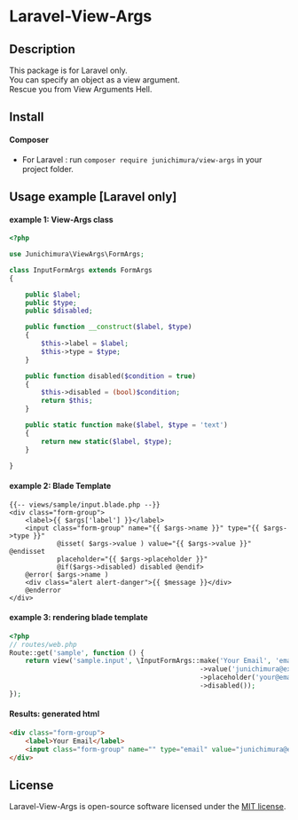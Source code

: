 # Laravel-View-Args

## Description

This package is for Laravel only.<br>
You can specify an object as a view argument.<br>
Rescue you from View Arguments Hell.

## Install

#### Composer
* For Laravel : run `composer require junichimura/view-args` in your project folder.

## Usage example [Laravel only]

#### example 1: View-Args class
```php
<?php

use Junichimura\ViewArgs\FormArgs;

class InputFormArgs extends FormArgs
{

    public $label;
    public $type;
    public $disabled;

    public function __construct($label, $type)
    {
        $this->label = $label;
        $this->type = $type;
    }

    public function disabled($condition = true)
    {
        $this->disabled = (bool)$condition;
        return $this;
    }

    public static function make($label, $type = 'text')
    {
        return new static($label, $type);
    }

}
```

#### example 2: Blade Template
```blade
{{-- views/sample/input.blade.php --}}
<div class="form-group">
    <label>{{ $args['label'] }}</label>
    <input class="form-group" name="{{ $args->name }}" type="{{ $args->type }}"
            @isset( $args->value ) value="{{ $args->value }}" @endisset
            placeholder="{{ $args->placeholder }}"
            @if($args->disabled) disabled @endif>
    @error( $args->name )
    <div class="alert alert-danger">{{ $message }}</div>
    @enderror
</div>
```

#### example 3: rendering blade template
```php
<?php
// routes/web.php
Route::get('sample', function () {
    return view('sample.input', \InputFormArgs::make('Your Email', 'email')
                                                ->value('junichimura@examle.org')
                                                ->placeholder('your@email.org')
                                                ->disabled());
});
```

#### Results: generated html
```html
<div class="form-group">
    <label>Your Email</label>
    <input class="form-group" name="" type="email" value="junichimura@examle.org" placeholder="your@email.org" disabled >
</div>
```

## License

Laravel-View-Args is open-source software licensed under the [MIT license](https://opensource.org/licenses/MIT).

